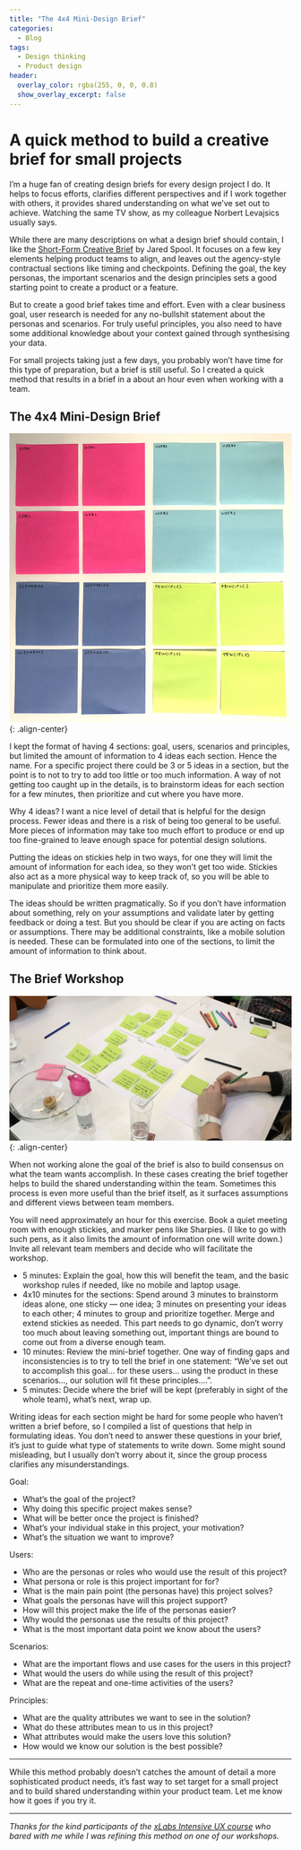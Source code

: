 ```yaml
---
title: "The 4x4 Mini-Design Brief"
categories:
  - Blog
tags:
  - Design thinking
  - Product design
header:
  overlay_color: rgba(255, 0, 0, 0.8)
  show_overlay_excerpt: false
---
```


# A quick method to build a creative brief for small projects

I’m a huge fan of creating design briefs for every design project I do. It helps to focus efforts, clarifies different perspectives and if I work together with others, it provides shared understanding on what we’ve set out to achieve. Watching the same TV show, as my colleague Norbert Levajsics usually says.

While there are many descriptions on what a design brief should contain, I like the [Short-Form Creative Brief](https://articles.uie.com/short_form_creative_brief/) by Jared Spool. It focuses on a few key elements helping product teams to align, and leaves out the agency-style contractual sections like timing and checkpoints. Defining the goal, the key personas, the important scenarios and the design principles sets a good starting point to create a product or a feature.

But to create a good brief takes time and effort. Even with a clear business goal, user research is needed for any no-bullshit statement about the personas and scenarios. For truly useful principles, you also need to have some additional knowledge about your context gained through synthesising your data.

For small projects taking just a few days, you probably won’t have time for this type of preparation, but a brief is still useful. So I created a quick method that results in a brief in a about an hour even when working with a team.

## The 4x4 Mini-Design Brief

![image-center](/assets/images/2016-11-29-The-4x4-Mini-Design-Brief.jpg){: .align-center}

I kept the format of having 4 sections: goal, users, scenarios and principles, but limited the amount of information to 4 ideas each section. Hence the name. For a specific project there could be 3 or 5 ideas in a section, but the point is to not to try to add too little or too much information. A way of not getting too caught up in the details, is to brainstorm ideas for each section for a few minutes, then prioritize and cut where you have more.

Why 4 ideas? I want a nice level of detail that is helpful for the design process. Fewer ideas and there is a risk of being too general to be useful. More pieces of information may take too much effort to produce or end up too fine-grained to leave enough space for potential design solutions.

Putting the ideas on stickies help in two ways, for one they will limit the amount of information for each idea, so they won’t get too wide. Stickies also act as a more physical way to keep track of, so you will be able to manipulate and prioritize them more easily.

The ideas should be written pragmatically. So if you don’t have information about something, rely on your assumptions and validate later by getting feedback or doing a test. But you should be clear if you are acting on facts or assumptions. There may be additional constraints, like a mobile solution is needed. These can be formulated into one of the sections, to limit the amount of information to think about.

## The Brief Workshop

![image-center](/assets/images/2016-11-29-The-4x4-Mini-Design-Brief-workshop.jpg){: .align-center}

When not working alone the goal of the brief is also to build consensus on what the team wants accomplish. In these cases creating the brief together helps to build the shared understanding within the team. Sometimes this process is even more useful than the brief itself, as it surfaces assumptions and different views between team members.

You will need approximately an hour for this exercise. Book a quiet meeting room with enough stickies, and marker pens like Sharpies. (I like to go with such pens, as it also limits the amount of information one will write down.) Invite all relevant team members and decide who will facilitate the workshop.

- 5 minutes: Explain the goal, how this will benefit the team, and the basic workshop rules if needed, like no mobile and laptop usage.
- 4x10 minutes for the sections: Spend around 3 minutes to brainstorm ideas alone, one sticky — one idea; 3 minutes on presenting your ideas to each other; 4 minutes to group and prioritize together. Merge and extend stickies as needed. This part needs to go dynamic, don’t worry too much about leaving something out, important things are bound to come out from a diverse enough team.
- 10 minutes: Review the mini-brief together. One way of finding gaps and inconsistencies is to try to tell the brief in one statement: “We’ve set out to accomplish this goal… for these users… using the product in these scenarios…, our solution will fit these principles….”.
- 5 minutes: Decide where the brief will be kept (preferably in sight of the whole team), what’s next, wrap up.

Writing ideas for each section might be hard for some people who haven’t written a brief before, so I compiled a list of questions that help in formulating ideas. You don’t need to answer these questions in your brief, it’s just to guide what type of statements to write down. Some might sound misleading, but I usually don’t worry about it, since the group process clarifies any misunderstandings.

Goal:

- What’s the goal of the project?
- Why doing this specific project makes sense?
- What will be better once the project is finished?
- What’s your individual stake in this project, your motivation?
- What’s the situation we want to improve?

Users:

- Who are the personas or roles who would use the result of this project?
- What persona or role is this project important for for?
- What is the main pain point (the personas have) this project solves?
- What goals the personas have will this project support?
- How will this project make the life of the personas easier?
- Why would the personas use the results of this project?
- What is the most important data point we know about the users?

Scenarios:

- What are the important flows and use cases for the users in this project?
- What would the users do while using the result of this project?
- What are the repeat and one-time activities of the users?

Principles:

- What are the quality attributes we want to see in the solution?
- What do these attributes mean to us in this project?
- What attributes would make the users love this solution?
- How would we know our solution is the best possible?

---

While this method probably doesn’t catches the amount of detail a more sophisticated product needs, it’s fast way to set target for a small project and to build shared understanding within your product team. Let me know how it goes if you try it.

---

*Thanks for the kind participants of the [xLabs Intensive UX course](http://www.uxkepzes.hu/intenziv) who bared with me while I was refining this method on one of our workshops.*
